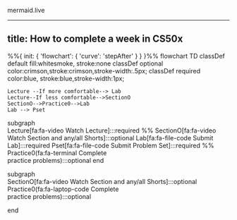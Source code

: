 mermaid.live

---
title: How to complete a week in CS50x
---
%%{ init: { 'flowchart': { 'curve': 'stepAfter' } } }%%
flowchart TD
    classDef default fill:whitesmoke, stroke:none
    classDef optional color:crimson,stroke:crimson,stroke-width:.5px;
    classDef required color:blue, stroke:blue,stroke-width:1px;

    Lecture --If more comfortable--> Lab
    Lecture--If less comfortable-->SectionO
    SectionO-->Practice0-->Lab
    Lab --> Pset

subgraph  
Lecture[fa:fa-video Watch Lecture]:::required 
%% SectionO[fa:fa-video Watch Section and any/all Shorts]:::optional
Lab[fa:fa-file-code Submit Lab]:::required
Pset[fa:fa-file-code Submit Problem Set]:::required
%% Practice0(fa:fa-terminal Complete <br> practice problems):::optional
end

subgraph  
    SectionO[fa:fa-video Watch Section and any/all Shorts]:::optional
    Practice0(fa:fa-laptop-code Complete <br> practice problems):::optional

end


